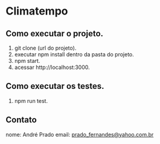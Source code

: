 # Climatempo
## Como executar o projeto.

1. git clone (url do projeto).
2. executar npm install dentro da pasta do projeto.
3. npm start.
4. acessar http://localhost:3000.

## Como executar os testes.

1. npm run test.

## Contato

nome: André Prado
email: prado_fernandes@yahoo.com.br
